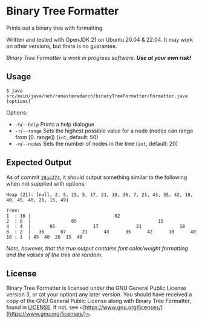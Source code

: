 # Binary Tree Formatter

Prints out a binary tree with formatting.

Written and tested with OpenJDK 21 on Ubuntu 20.04 & 22.04. It may work on other versions, but there is no guarantee.

*Binary Tree Formatter is work in progress software. **Use at your own risk!***

## Usage

```
$ java src/main/java/net/remasteredarch/binaryTreeFormatter/Formatter.java [options]
```
Options:
 * `-h`/`--help` Prints a help dialogue
 * `-r`/`--range` Sets the highest possible value for a node (nodes can range from [0..range]) (`int`, default: 50)
 * `-n`/`--nodes` Sets the number of nodes in the tree (`int`, default: 20)

## Expected Output

As of commit [`10aa374`](https://github.com/RemasteredArch/binaryTreeFormatter/tree/10aa374), it should output something similar to the following when not supplied with options:
```
Heap (21): [null, 2, 5, 15, 5, 17, 21, 18, 36, 7, 21, 43, 35, 42, 18, 40, 45, 40, 26, 15, 49]

Tree:
1  : 16 |                               02                                
2  : 8  |               05                              15                
4  : 4  |       05              17              21              18        
8  : 2  |   36      07      21      43      35      42      18      40    
16 : 1  | 45  40  26  15  49  
```
*Note, however, that the true output contains font color/weight formatting and the values of the tree are random.*

## License

Binary Tree Formatter is licensed under the GNU General Public License version 3, or (at your option) any later version. You should have received a copy of the GNU General Public License along with Binary Tree Formatter, found in [LICENSE](./LICENSE). If not, see <[https://www.gnu.org/licenses/](https://www.gnu.org/licenses/)>.
